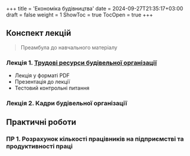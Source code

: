 +++
title = 'Економіка будівництва'
date = 2024-09-27T21:35:17+03:00
draft = false
weight = 1
ShowToc = true
TocOpen = true
+++

## Конспект лекцій

<!--more-->

> Преамбула  до навчального матеріалу


### Лекція 1. [Трудові ресурси будівельної організації](/lectures/lectures/ekb/trud-resursy)
- Лекція у форматі PDF
- Презентація до лекції
- Тестовий контрольні питання

### Лекція 2. Кадри будівельної організації 

## Практичні роботи

### ПР 1. Розрахунок кількості працівників на підприємстві та продуктивності праці

